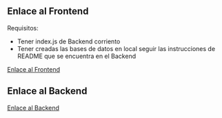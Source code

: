 ## Enlace al Frontend
Requisitos:
- Tener index.js de Backend corriento
- Tener creadas las bases de datos en local seguir las instrucciones de README que se encuentra en el Backend


[Enlace al Frontend](https://ikaroyo.github.io/TF-Web-II-FrontEnd/)

## Enlace al Backend
[Enlace al Backend](https://github.com/Ikaroyo/TF-Web-II-BackEnd/)
